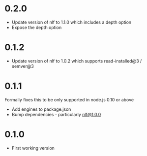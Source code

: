 
0.2.0
==============

* Update version of nlf to 1.1.0 which includes a depth option
* Expose the depth option

0.1.2
==============

* Update version of nlf to 1.0.2 which supports read-installed@3 / semver@3

0.1.1
==============

Formally fixes this to be only supported in node.js 0.10 or above

* Add engines to package.json
* Bump dependencies - particularly nlf@1.0.0

0.1.0
==============

* First working version
